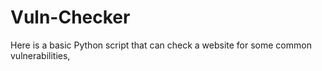 # Vuln-Checker
Here is a basic Python script that can check a website for some common vulnerabilities,
